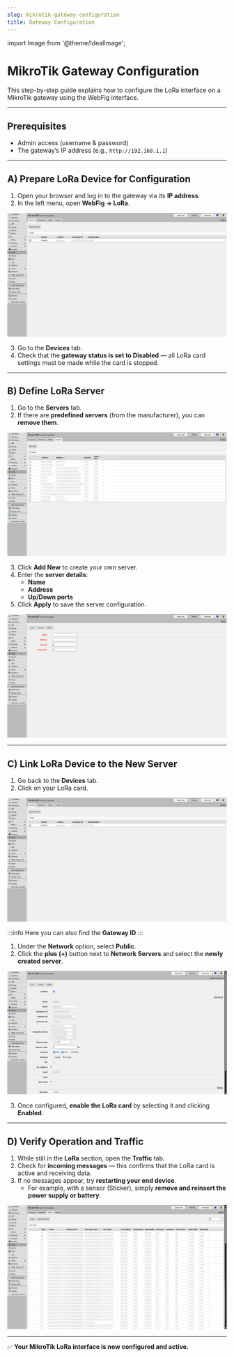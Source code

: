 ```yaml
---
slug: mikrotik-gateway-configuration
title: Gateway Configuration
---
```

import Image from '@theme/IdealImage';

# MikroTik Gateway Configuration

This step-by-step guide explains how to configure the LoRa interface on a MikroTik gateway using the WebFig interface.

---

## Prerequisites
- Admin access (username & password)
- The gateway’s IP address (e.g., `http://192.168.1.1`)

---

## A) Prepare LoRa Device for Configuration

1. Open your browser and log in to the gateway via its **IP address**.
2. In the left menu, open **WebFig → LoRa**.

![](mikrotik-configuration-0.png)

3. Go to the **Devices** tab.
4. Check that the **gateway status is set to Disabled** — all LoRa card settings must be made while the card is stopped.

---

## B) Define LoRa Server

1. Go to the **Servers** tab.
2. If there are **predefined servers** (from the manufacturer), you can **remove them**.

![](mikrotik-configuration-1.png)

3. Click **Add New** to create your own server.
4. Enter the **server details**:
   - **Name**
   - **Address**
   - **Up/Down ports**
5. Click **Apply** to save the server configuration.

![](mikrotik-configuration-2.png)

---

## C) Link LoRa Device to the New Server

1. Go back to the **Devices** tab.
2. Click on your LoRa card.

![](mikrotik-configuration-0.png)

:::info
Here you can also find the **Gateway ID**
:::

1. Under the **Network** option, select **Public**.
2. Click the **plus (+)** button next to **Network Servers** and select the **newly created server**.

![](mikrotik-configuration-3.png)

3. Once configured, **enable the LoRa card** by selecting it and clicking **Enabled**.

---

## D) Verify Operation and Traffic

1. While still in the **LoRa** section, open the **Traffic** tab.
2. Check for **incoming messages** — this confirms that the LoRa card is active and receiving data.
3. If no messages appear, try **restarting your end device**.  
   - For example, with a sensor (Sticker), simply **remove and reinsert the power supply or battery**.

![](mikrotik-configuration-4.png)


---

✅ **Your MikroTik LoRa interface is now configured and active.**
